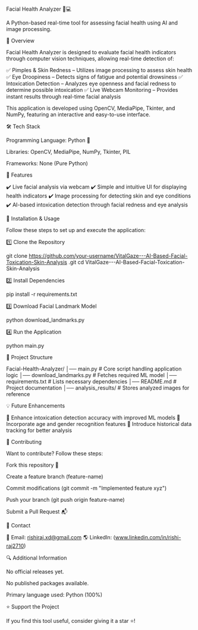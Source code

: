 Facial Health Analyzer 🏥💻

A Python-based real-time tool for assessing facial health using AI and image processing.

📌 Overview

Facial Health Analyzer is designed to evaluate facial health indicators through computer vision techniques, allowing real-time detection of:

✅ Pimples & Skin Redness – Utilizes image processing to assess skin health
✅ Eye Droopiness – Detects signs of fatigue and potential drowsiness
✅ Intoxication Detection – Analyzes eye openness and facial redness to determine possible intoxication
✅ Live Webcam Monitoring – Provides instant results through real-time facial analysis

This application is developed using OpenCV, MediaPipe, Tkinter, and NumPy, featuring an interactive and easy-to-use interface.

🛠️ Tech Stack

Programming Language: Python 🐍

Libraries: OpenCV, MediaPipe, NumPy, Tkinter, PIL

Frameworks: None (Pure Python)

🚀 Features

✔️ Live facial analysis via webcam
✔️ Simple and intuitive UI for displaying health indicators
✔️ Image processing for detecting skin and eye conditions
✔️ AI-based intoxication detection through facial redness and eye analysis

📂 Installation & Usage

Follow these steps to set up and execute the application:

1️⃣ Clone the Repository

git clone https://github.com/your-username/VitalGaze---AI-Based-Facial-Toxication-Skin-Analysis
.git
cd VitalGaze---AI-Based-Facial-Toxication-Skin-Analysis

2️⃣ Install Dependencies

pip install -r requirements.txt

3️⃣ Download Facial Landmark Model

python download_landmarks.py

4️⃣ Run the Application

python main.py

📜 Project Structure

Facial-Health-Analyzer/
│── main.py                # Core script handling application logic
│── download_landmarks.py  # Fetches required ML model
│── requirements.txt       # Lists necessary dependencies
│── README.md              # Project documentation
│── analysis_results/      # Stores analyzed images for reference

💡 Future Enhancements

🔹 Enhance intoxication detection accuracy with improved ML models
🔹 Incorporate age and gender recognition features
🔹 Introduce historical data tracking for better analysis

🤝 Contributing

Want to contribute? Follow these steps:

Fork this repository 🍴

Create a feature branch (feature-name)

Commit modifications (git commit -m "Implemented feature xyz")

Push your branch (git push origin feature-name)

Submit a Pull Request 📬

🙋 Contact

📧 Email: rishiraj.xd@gmail.com
🌎 LinkedIn: (www.linkedin.com/in/rishi-raj2710)

🔍 Additional Information

No official releases yet.

No published packages available.

Primary language used: Python (100%)

⭐ Support the Project

If you find this tool useful, consider giving it a star ⭐!
